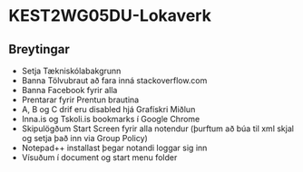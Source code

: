 # KEST2WG05DU-Lokaverk

## Breytingar 
 - Setja Tækniskólabakgrunn
 - Banna Tölvubraut að fara inná stackoverflow.com
 - Banna Facebook fyrir alla
 - Prentarar fyrir Prentun brautina
 - A, B og C drif eru disabled hjá Grafískri Miðlun
 - Inna.is og Tskoli.is bookmarks í Google Chrome
 - Skipulögðum Start Screen fyrir alla notendur (þurftum að búa til xml skjal og setja það inn via Group Policy)
 - Notepad++ installast þegar notandi loggar sig inn
 - Vísuðum í document og start menu folder
